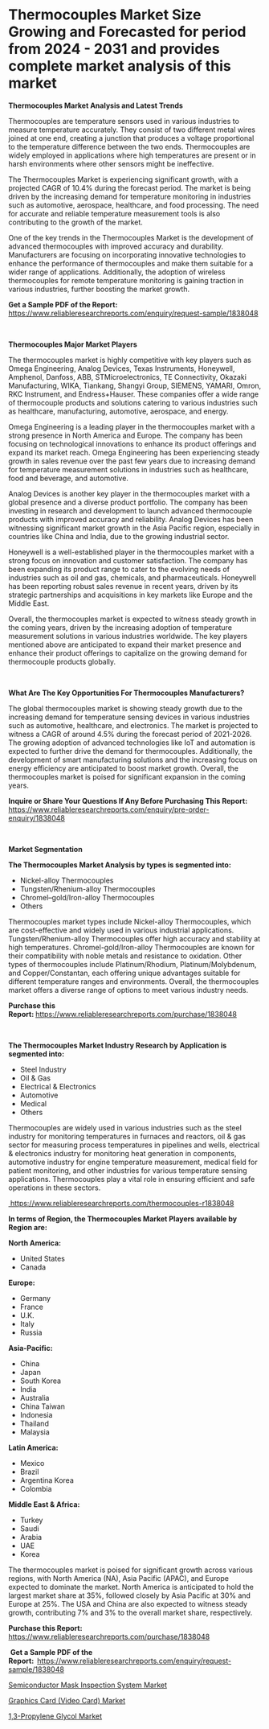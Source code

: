 <p><h1>Thermocouples Market Size Growing and Forecasted for period from 2024 - 2031 and provides complete market analysis of this market</h1></p><p><strong>Thermocouples Market Analysis and Latest Trends</strong></p>
<p><p>Thermocouples are temperature sensors used in various industries to measure temperature accurately. They consist of two different metal wires joined at one end, creating a junction that produces a voltage proportional to the temperature difference between the two ends. Thermocouples are widely employed in applications where high temperatures are present or in harsh environments where other sensors might be ineffective.</p><p>The Thermocouples Market is experiencing significant growth, with a projected CAGR of 10.4% during the forecast period. The market is being driven by the increasing demand for temperature monitoring in industries such as automotive, aerospace, healthcare, and food processing. The need for accurate and reliable temperature measurement tools is also contributing to the growth of the market.</p><p>One of the key trends in the Thermocouples Market is the development of advanced thermocouples with improved accuracy and durability. Manufacturers are focusing on incorporating innovative technologies to enhance the performance of thermocouples and make them suitable for a wider range of applications. Additionally, the adoption of wireless thermocouples for remote temperature monitoring is gaining traction in various industries, further boosting the market growth.</p></p>
<p><strong>Get a Sample PDF of the Report:&nbsp;</strong> <a href="https://www.reliableresearchreports.com/enquiry/request-sample/1838048">https://www.reliableresearchreports.com/enquiry/request-sample/1838048</a></p>
<p>&nbsp;</p>
<p><strong>Thermocouples Major Market Players</strong></p>
<p><p>The thermocouples market is highly competitive with key players such as Omega Engineering, Analog Devices, Texas Instruments, Honeywell, Amphenol, Danfoss, ABB, STMicroelectronics, TE Connectivity, Okazaki Manufacturing, WIKA, Tiankang, Shangyi Group, SIEMENS, YAMARI, Omron, RKC Instrument, and Endress+Hauser. These companies offer a wide range of thermocouple products and solutions catering to various industries such as healthcare, manufacturing, automotive, aerospace, and energy.</p><p>Omega Engineering is a leading player in the thermocouples market with a strong presence in North America and Europe. The company has been focusing on technological innovations to enhance its product offerings and expand its market reach. Omega Engineering has been experiencing steady growth in sales revenue over the past few years due to increasing demand for temperature measurement solutions in industries such as healthcare, food and beverage, and automotive.</p><p>Analog Devices is another key player in the thermocouples market with a global presence and a diverse product portfolio. The company has been investing in research and development to launch advanced thermocouple products with improved accuracy and reliability. Analog Devices has been witnessing significant market growth in the Asia Pacific region, especially in countries like China and India, due to the growing industrial sector.</p><p>Honeywell is a well-established player in the thermocouples market with a strong focus on innovation and customer satisfaction. The company has been expanding its product range to cater to the evolving needs of industries such as oil and gas, chemicals, and pharmaceuticals. Honeywell has been reporting robust sales revenue in recent years, driven by its strategic partnerships and acquisitions in key markets like Europe and the Middle East.</p><p>Overall, the thermocouples market is expected to witness steady growth in the coming years, driven by the increasing adoption of temperature measurement solutions in various industries worldwide. The key players mentioned above are anticipated to expand their market presence and enhance their product offerings to capitalize on the growing demand for thermocouple products globally.</p></p>
<p>&nbsp;</p>
<p><strong>What Are The Key Opportunities For Thermocouples Manufacturers?</strong></p>
<p><p>The global thermocouples market is showing steady growth due to the increasing demand for temperature sensing devices in various industries such as automotive, healthcare, and electronics. The market is projected to witness a CAGR of around 4.5% during the forecast period of 2021-2026. The growing adoption of advanced technologies like IoT and automation is expected to further drive the demand for thermocouples. Additionally, the development of smart manufacturing solutions and the increasing focus on energy efficiency are anticipated to boost market growth. Overall, the thermocouples market is poised for significant expansion in the coming years.</p></p>
<p><strong>Inquire or Share Your Questions If Any Before Purchasing This Report:</strong> <a href="https://www.reliableresearchreports.com/enquiry/pre-order-enquiry/1838048">https://www.reliableresearchreports.com/enquiry/pre-order-enquiry/1838048</a></p>
<p>&nbsp;</p>
<p><strong>Market Segmentation</strong></p>
<p><strong>The Thermocouples Market Analysis by types is segmented into:</strong></p>
<p><ul><li>Nickel-alloy Thermocouples</li><li>Tungsten/Rhenium-alloy Thermocouples</li><li>Chromel–gold/Iron-alloy Thermocouples</li><li>Others</li></ul></p>
<p><p>Thermocouples market types include Nickel-alloy Thermocouples, which are cost-effective and widely used in various industrial applications. Tungsten/Rhenium-alloy Thermocouples offer high accuracy and stability at high temperatures. Chromel-gold/Iron-alloy Thermocouples are known for their compatibility with noble metals and resistance to oxidation. Other types of thermocouples include Platinum/Rhodium, Platinum/Molybdenum, and Copper/Constantan, each offering unique advantages suitable for different temperature ranges and environments. Overall, the thermocouples market offers a diverse range of options to meet various industry needs.</p></p>
<p><strong>Purchase this Report:&nbsp;</strong><a href="https://www.reliableresearchreports.com/purchase/1838048">https://www.reliableresearchreports.com/purchase/1838048</a></p>
<p>&nbsp;</p>
<p><strong>The Thermocouples Market Industry Research by Application is segmented into:</strong></p>
<p><ul><li>Steel Industry</li><li>Oil & Gas</li><li>Electrical & Electronics</li><li>Automotive</li><li>Medical</li><li>Others</li></ul></p>
<p><p>Thermocouples are widely used in various industries such as the steel industry for monitoring temperatures in furnaces and reactors, oil & gas sector for measuring process temperatures in pipelines and wells, electrical & electronics industry for monitoring heat generation in components, automotive industry for engine temperature measurement, medical field for patient monitoring, and other industries for various temperature sensing applications. Thermocouples play a vital role in ensuring efficient and safe operations in these sectors.</p></p>
<p><a href="https://www.reliableresearchreports.com/thermocouples-r1838048">&nbsp;https://www.reliableresearchreports.com/thermocouples-r1838048</a></p>
<p><strong>In terms of Region, the Thermocouples Market Players available by Region are:</strong></p>
<p>
    <p> <strong> North America: </strong>
        <ul>
            <li>United States</li>
            <li>Canada</li>
        </ul>
        </p> 
    <p> <strong> Europe: </strong>
        <ul>
            <li>Germany</li>
            <li>France</li>
            <li>U.K.</li>
            <li>Italy</li>
            <li>Russia</li>
        </ul>
        </p> 
    <p> <strong> Asia-Pacific: </strong>
        <ul>
            <li>China</li>
            <li>Japan</li>
            <li>South Korea</li>
            <li>India</li>
            <li>Australia</li>
            <li>China Taiwan</li>
            <li>Indonesia</li>
            <li>Thailand</li>
            <li>Malaysia</li>
        </ul>
        </p> 
    <p> <strong> Latin America: </strong>
        <ul>
            <li>Mexico</li>
            <li>Brazil</li>
            <li>Argentina Korea</li>
            <li>Colombia</li>
        </ul>
        </p> 
    <p> <strong> Middle East & Africa: </strong>
        <ul>
            <li>Turkey</li>
            <li>Saudi</li>
            <li>Arabia</li>
            <li>UAE</li>
            <li>Korea</li>
        </ul>
    </p>
    </p>
<p><p>The thermocouples market is poised for significant growth across various regions, with North America (NA), Asia Pacific (APAC), and Europe expected to dominate the market. North America is anticipated to hold the largest market share at 35%, followed closely by Asia Pacific at 30% and Europe at 25%. The USA and China are also expected to witness steady growth, contributing 7% and 3% to the overall market share, respectively.</p></p>
<p><strong>Purchase this Report: </strong><a href="https://www.reliableresearchreports.com/purchase/1838048">https://www.reliableresearchreports.com/purchase/1838048</a></p>
<p>&nbsp;<strong>Get a Sample PDF of the Report:&nbsp;&nbsp;</strong><a href="https://www.reliableresearchreports.com/enquiry/request-sample/1838048">https://www.reliableresearchreports.com/enquiry/request-sample/1838048</a></p>
<p><strong></strong></p>
<p><p><a href="https://github.com/tiannaStark1/Market-Research-Report-List-1/blob/main/semiconductor-mask-inspection-system-market.md">Semiconductor Mask Inspection System Market</a></p><p><a href="https://github.com/cathyMaggio37/Market-Research-Report-List-1/blob/main/graphics-card-video-card-market.md">Graphics Card (Video Card) Market</a></p><p><a href="https://issuu.com/reportprime-2/docs/13-propylene-glycol-market-size-203_d203fb6cf19e99">1,3-Propylene Glycol Market</a></p></p>